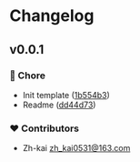 # Changelog


## v0.0.1


### 🏡 Chore

- Init template ([1b554b3](https://github.com/zh-kai/unbuild-starter/commit/1b554b3))
- Readme ([dd44d73](https://github.com/zh-kai/unbuild-starter/commit/dd44d73))

### ❤️ Contributors

- Zh-kai <zh_kai0531@163.com>

